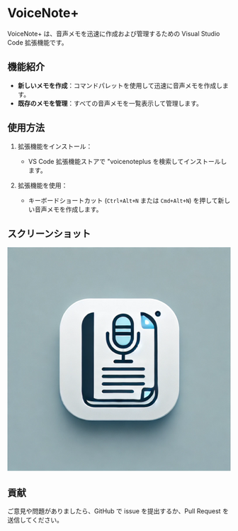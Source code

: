# VoiceNote+

VoiceNote+ は、音声メモを迅速に作成および管理するための Visual Studio Code 拡張機能です。

## 機能紹介

- **新しいメモを作成**：コマンドパレットを使用して迅速に音声メモを作成します。
- **既存のメモを管理**：すべての音声メモを一覧表示して管理します。

## 使用方法

1. 拡張機能をインストール：

   - VS Code 拡張機能ストアで "voicenoteplus を検索してインストールします。

2. 拡張機能を使用：
   - キーボードショートカット (`Ctrl+Alt+N` または `Cmd+Alt+N`) を押して新しい音声メモを作成します。

## スクリーンショット

![音声メモを作成](./create-note.png)

## 貢献

ご意見や問題がありましたら、GitHub で issue を提出するか、Pull Request を送信してください。
